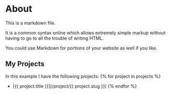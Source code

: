 # About

This is a markdown file.

It is a common syntax online which allows extremely simple markup without having
to go to all the trouble of writing HTML.

You could use Markdown for portions of your website as well if you like.

## My Projects

In this example I have the following projects:
{% for project in projects %}

- [{{ project.title }}](/project/{{ project.slug }})
  {% endfor %}
